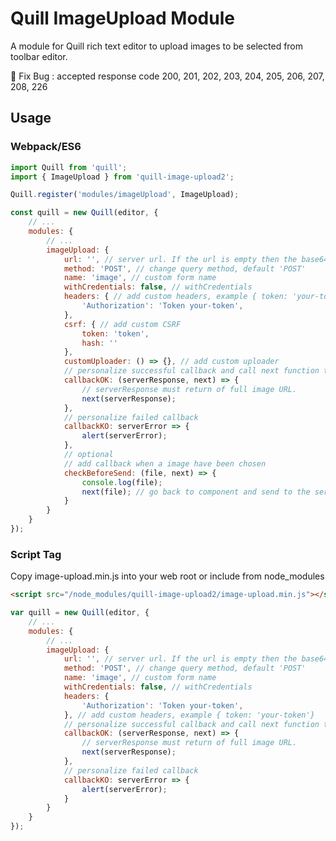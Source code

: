 # Quill ImageUpload Module

A module for Quill rich text editor to upload images to be selected from toolbar editor.

:bug: Fix Bug : accepted response code 200, 201, 202, 203, 204, 205, 206, 207, 208, 226

## Usage

### Webpack/ES6

```javascript
import Quill from 'quill';
import { ImageUpload } from 'quill-image-upload2';

Quill.register('modules/imageUpload', ImageUpload);

const quill = new Quill(editor, {
	// ...
	modules: {
		// ...
		imageUpload: {
			url: '', // server url. If the url is empty then the base64 returns
			method: 'POST', // change query method, default 'POST'
			name: 'image', // custom form name
			withCredentials: false, // withCredentials
			headers: { // add custom headers, example { token: 'your-token'}
				'Authorization': 'Token your-token',
			}, 
			csrf: { // add custom CSRF
				token: 'token', 
				hash: '' 
			},
			customUploader: () => {}, // add custom uploader
			// personalize successful callback and call next function to insert new url to the editor
			callbackOK: (serverResponse, next) => {
				// serverResponse must return of full image URL.
				next(serverResponse);
			},
			// personalize failed callback
			callbackKO: serverError => {
				alert(serverError);
			},
			// optional
			// add callback when a image have been chosen
			checkBeforeSend: (file, next) => {
				console.log(file);
				next(file); // go back to component and send to the server
			}
		}
	}
});
```

### Script Tag

Copy image-upload.min.js into your web root or include from node_modules

```html
<script src="/node_modules/quill-image-upload2/image-upload.min.js"></script>
```

```javascript
var quill = new Quill(editor, {
	// ...
	modules: {
		// ...
		imageUpload: {
			url: '', // server url. If the url is empty then the base64 returns
			method: 'POST', // change query method, default 'POST'
			name: 'image', // custom form name
			withCredentials: false, // withCredentials
			headers: {
				'Authorization': 'Token your-token',
			}, // add custom headers, example { token: 'your-token'}
			// personalize successful callback and call next function to insert new url to the editor
			callbackOK: (serverResponse, next) => {
				// serverResponse must return of full image URL.
				next(serverResponse);
			},
			// personalize failed callback
			callbackKO: serverError => {
				alert(serverError);
			}
		}
	}
});
```
